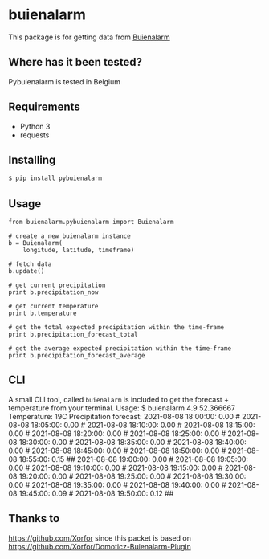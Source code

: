 # buienalarm
This package is for getting data from [Buienalarm](https://www.buienalarm.nl/antwerpen-vlaanderen-belgi%C3%AB/51.2211,4.39971)

## Where has it been tested?
Pybuienalarm is tested in Belgium

## Requirements
 * Python 3
 * requests
 
## Installing
```bash
$ pip install pybuienalarm
```

## Usage
    from buienalarm.pybuienalarm import Buienalarm
    
    # create a new buienalarm instance
    b = Buienalarm(
        longitude, latitude, timeframe)

    # fetch data
    b.update()
    
    # get current precipitation
    print b.precipitation_now
    
    # get current temperature
    print b.temperature
    
    # get the total expected precipitation within the time-frame
    print b.precipitation_forecast_total
    
    # get the average expected precipitation within the time-frame
    print b.precipitation_forecast_average


## CLI
A small CLI tool, called `buienalarm` is included to get the forecast + temperature from your terminal. Usage:
    $ buienalarm 4.9 52.366667
    Temperature: 19C
    Precipitation forecast:
    2021-08-08 18:00:00: 0.00 #
    2021-08-08 18:05:00: 0.00 #
    2021-08-08 18:10:00: 0.00 #
    2021-08-08 18:15:00: 0.00 #
    2021-08-08 18:20:00: 0.00 #
    2021-08-08 18:25:00: 0.00 #
    2021-08-08 18:30:00: 0.00 #
    2021-08-08 18:35:00: 0.00 #
    2021-08-08 18:40:00: 0.00 #
    2021-08-08 18:45:00: 0.00 #
    2021-08-08 18:50:00: 0.00 #
    2021-08-08 18:55:00: 0.15 ##
    2021-08-08 19:00:00: 0.00 #
    2021-08-08 19:05:00: 0.00 #
    2021-08-08 19:10:00: 0.00 #
    2021-08-08 19:15:00: 0.00 #
    2021-08-08 19:20:00: 0.00 #
    2021-08-08 19:25:00: 0.00 #
    2021-08-08 19:30:00: 0.00 #
    2021-08-08 19:35:00: 0.00 #
    2021-08-08 19:40:00: 0.00 #
    2021-08-08 19:45:00: 0.09 #
    2021-08-08 19:50:00: 0.12 ##


## Thanks to
https://github.com/Xorfor since this packet is based on https://github.com/Xorfor/Domoticz-Buienalarm-Plugin
